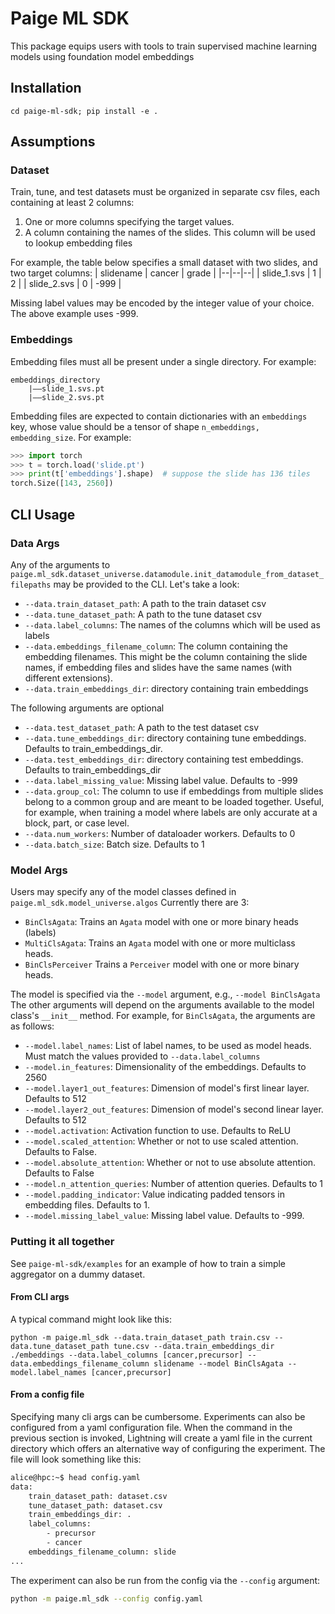 # Paige ML SDK

This package equips users with tools to train supervised machine learning models using foundation model embeddings

## Installation

`cd paige-ml-sdk; pip install -e .`

## Assumptions

### Dataset

Train, tune, and test datasets must be organized in separate csv files, each containing at least 2 columns:
1. One or more columns specifying the target values.
2. A column containing the names of the slides. This column will be used to lookup embedding files

For example, the table below specifies a small dataset with two slides, and two target columns:
|  slidename | cancer | grade |
|--|--|--|
| slide_1.svs | 1 | 2 |
| slide_2.svs | 0 | -999 |

Missing label values may be encoded by the integer value of your choice. The above example uses -999.

### Embeddings

Embedding files must all be present under a single directory. For example:
```
embeddings_directory
	|——slide_1.svs.pt
	|——slide_2.svs.pt
```
Embedding files are expected to contain dictionaries with an `embeddings` key, whose value should be a tensor of shape `n_embeddings, embedding_size`. For example:
```python
>>> import torch
>>> t = torch.load('slide.pt')
>>> print(t['embeddings'].shape)  # suppose the slide has 136 tiles
torch.Size([143, 2560])
```
## CLI Usage

### Data Args

Any of the arguments to   `paige.ml_sdk.dataset_universe.datamodule.init_datamodule_from_dataset_filepaths` may be provided to the CLI. Let's take a look:

- `--data.train_dataset_path`: A path to the train dataset csv
- `--data.tune_dataset_path`: A path to the tune dataset csv
- `--data.label_columns`: The names of the columns which will be used as labels
- `--data.embeddings_filename_column`: The column containing the embedding filenames. This might be the column containing the slide names, if embedding files and slides have the same names (with different extensions).
- `--data.train_embeddings_dir`: directory containing train embeddings

The following arguments are optional
- `--data.test_dataset_path`: A path to the test dataset csv 
- `--data.tune_embeddings_dir`: directory containing tune embeddings. Defaults to train_embeddings_dir.
- `--data.test_embeddings_dir`: directory containing test embeddings. Defaults to train_embeddings_dir
- `--data.label_missing_value`: Missing label value. Defaults to -999
- `--data.group_col`: The column to use if embeddings from multiple slides belong to a common group and are meant to be loaded together. Useful, for example, when training a model where labels are only accurate at a block, part, or case level.
- `--data.num_workers`: Number of dataloader workers. Defaults to 0
- `--data.batch_size`: Batch size. Defaults to 1

### Model Args

Users may specify any of the model classes defined in `paige.ml_sdk.model_universe.algos` Currently there are 3:
- `BinClsAgata`: Trains an `Agata` model with one or more binary heads (labels)
- `MultiClsAgata`: Trains an `Agata` model with one or more multiclass heads.
- `BinClsPerceiver` Trains a `Perceiver` model with one or more binary heads.

The model is specified via the `--model` argument, e.g., `--model BinClsAgata`
The other arguments will depend on the arguments available to the model class's `__init__` method. For example, for `BinClsAgata`, the arguments are as follows:

- `--model.label_names`: List of label names, to be used as model heads. Must match the values provided to `--data.label_columns`
- `--model.in_features`: Dimensionality of the embeddings. Defaults to 2560
- `--model.layer1_out_features`: Dimension of model's first linear layer. Defaults to 512
- `--model.layer2_out_features`: Dimension of model's second linear layer. Defaults to  512
- `--model.activation`: Activation function to use. Defaults to ReLU
- `--model.scaled_attention`: Whether or not to use scaled attention. Defaults to False.
- `--model.absolute_attention`: Whether or not to use absolute attention. Defaults to False
- `--model.n_attention_queries`: Number of attention queries. Defaults to 1
- `--model.padding_indicator`: Value indicating padded tensors in embedding files. Defaults to 1.
- `--model.missing_label_value`: Missing label value. Defaults to -999.


### Putting it all together

See `paige-ml-sdk/examples` for an example of how to train a simple aggregator on a dummy dataset.

#### From CLI args
A typical command might look like this:
```
python -m paige.ml_sdk --data.train_dataset_path train.csv --data.tune_dataset_path tune.csv --data.train_embeddings_dir ./embeddings --data.label_columns [cancer,precursor] --data.embeddings_filename_column slidename --model BinClsAgata --model.label_names [cancer,precursor]
```

#### From a config file
Specifying many cli args can be cumbersome. Experiments can also be configured from a yaml configuration file. When the command in the previous section is invoked, Lightning will create a yaml file in the current directory which offers an alternative way of configuring the experiment. The file will look something like this:
```bash
alice@hpc:~$ head config.yaml
data:
	train_dataset_path: dataset.csv
	tune_dataset_path: dataset.csv
	train_embeddings_dir: .
	label_columns:
		- precursor
		- cancer
	embeddings_filename_column: slide
...
```
The experiment can also be run from the config via the `--config` argument:
```bash
python -m paige.ml_sdk --config config.yaml
```










